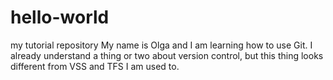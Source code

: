 # hello-world
my tutorial repository
My name is Olga and I am learning how to use Git. I already understand a thing or two about version control, but this thing looks different from VSS and TFS I am used to.
